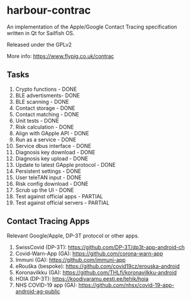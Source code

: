# harbour-contrac

An implementation of the Apple/Google Contact Tracing specification written in Qt for Sailfish OS.

Released under the GPLv2

More info: https://www.flypig.co.uk/contrac

## Tasks

1.  Crypto functions - DONE
2.  BLE advertisments- DONE
3.  BLE scanning - DONE
4.  Contact storage - DONE
5.  Contact matching - DONE
6.  Unit tests - DONE
7.  Risk calculation - DONE
8.  Align with GApple API - DONE
9.  Run as a service - DONE
10. Service dbus interface - DONE
11. Diagnosis key download - DONE
12. Diagnosis key upload - DONE
13. Update to latest GApple protocol - DONE
14. Persistent settings - DONE
15. User teleTAN input - DONE
16. Risk config download - DONE
17. Scrub up the UI - DONE
18. Test against official apps - PARTIAL
19. Test against official servers - PARTIAL

## Contact Tracing Apps

Relevant Google/Apple, DP-3T protocol or other apps.

1. SwissCovid (DP-3T): https://github.com/DP-3T/dp3t-app-android-ch
2. Covid-Warn-App (GA): https://github.com/corona-warn-app
3. Immuni (GA): https://github.com/immuni-app
4. eRouška (bespoke): https://github.com/covid19cz/erouska-android
5. Koronavilkku (GA): https://github.com/THLfi/koronavilkku-android
6. HOIA (DP-3T): https://koodivaramu.eesti.ee/tehik/hoia
6. NHS COVID-19 app (GA): https://github.com/nhsx/covid-19-app-android-ag-public
